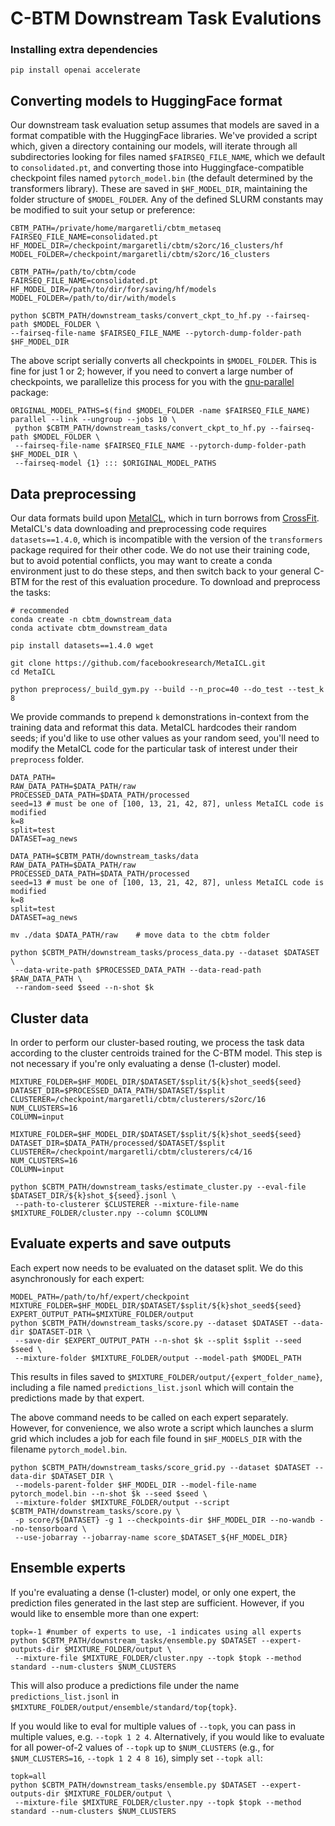 # C-BTM Downstream Task Evalutions

### Installing extra dependencies
```
pip install openai accelerate
```

## Converting models to HuggingFace format

Our downstream task evaluation setup assumes that models are saved in a format compatible with the HuggingFace libraries. We've provided a script which, given a directory containing our models, will iterate through all subdirectories looking for files named `$FAIRSEQ_FILE_NAME`, which we default to `consolidated.pt`, and converting those into Huggingface-compatible checkpoint files named `pytorch_model.bin` (the default determined by the transformers library). These are saved in `$HF_MODEL_DIR`, maintaining the folder structure of `$MODEL_FOLDER`. Any of the defined SLURM constants may be modified to suit your setup or preference:

```
CBTM_PATH=/private/home/margaretli/cbtm_metaseq
FAIRSEQ_FILE_NAME=consolidated.pt
HF_MODEL_DIR=/checkpoint/margaretli/cbtm/s2orc/16_clusters/hf
MODEL_FOLDER=/checkpoint/margaretli/cbtm/s2orc/16_clusters

CBTM_PATH=/path/to/cbtm/code
FAIRSEQ_FILE_NAME=consolidated.pt
HF_MODEL_DIR=/path/to/dir/for/saving/hf/models
MODEL_FOLDER=/path/to/dir/with/models

python $CBTM_PATH/downstream_tasks/convert_ckpt_to_hf.py --fairseq-path $MODEL_FOLDER \
--fairseq-file-name $FAIRSEQ_FILE_NAME --pytorch-dump-folder-path $HF_MODEL_DIR
```

The above script serially converts all checkpoints in `$MODEL_FOLDER`. This is fine for just 1 or 2; however, if you need to convert a large number of checkpoints, we parallelize this process for you with the [gnu-parallel](https://www.gnu.org/software/parallel/) package:

```
ORIGINAL_MODEL_PATHS=$(find $MODEL_FOLDER -name $FAIRSEQ_FILE_NAME)
parallel --link --ungroup --jobs 10 \
 python $CBTM_PATH/downstream_tasks/convert_ckpt_to_hf.py --fairseq-path $MODEL_FOLDER \
 --fairseq-file-name $FAIRSEQ_FILE_NAME --pytorch-dump-folder-path $HF_MODEL_DIR \
 --fairseq-model {1} ::: $ORIGINAL_MODEL_PATHS 
```

## Data preprocessing

Our data formats build upon [MetaICL](), which in turn borrows from [CrossFit](). MetaICL's data downloading and preprocessing code requires `datasets==1.4.0`, which is incompatible with the version of the `transformers` package required for their other code. We do not use their training code, but to avoid potential conflicts, you may want to create a conda environment just to do these steps, and then switch back to your general C-BTM for the rest of this evaluation procedure.
To download and preprocess the tasks:

```
# recommended
conda create -n cbtm_downstream_data 
conda activate cbtm_downstream_data

pip install datasets==1.4.0 wget

git clone https://github.com/facebookresearch/MetaICL.git
cd MetaICL

python preprocess/_build_gym.py --build --n_proc=40 --do_test --test_k 8
```

We provide commands to prepend `k` demonstrations in-context from the training data and reformat this data. MetaICL hardcodes their random seeds; if you'd like to use other values as your random seed, you'll need to modify the MetaICL code for the particular task of interest under their `preprocess` folder.

```
DATA_PATH=
RAW_DATA_PATH=$DATA_PATH/raw
PROCESSED_DATA_PATH=$DATA_PATH/processed
seed=13 # must be one of [100, 13, 21, 42, 87], unless MetaICL code is modified
k=8
split=test
DATASET=ag_news

DATA_PATH=$CBTM_PATH/downstream_tasks/data
RAW_DATA_PATH=$DATA_PATH/raw
PROCESSED_DATA_PATH=$DATA_PATH/processed
seed=13 # must be one of [100, 13, 21, 42, 87], unless MetaICL code is modified
k=8
split=test
DATASET=ag_news

mv ./data $DATA_PATH/raw    # move data to the cbtm folder

python $CBTM_PATH/downstream_tasks/process_data.py --dataset $DATASET \
 --data-write-path $PROCESSED_DATA_PATH --data-read-path $RAW_DATA_PATH \
 --random-seed $seed --n-shot $k 
```


## Cluster data

In order to perform our cluster-based routing, we process the task data according to the cluster centroids trained for the C-BTM model. This step is not necessary if you're only evaluating a dense (1-cluster) model.

```
MIXTURE_FOLDER=$HF_MODEL_DIR/$DATASET/$split/${k}shot_seed${seed}
DATASET_DIR=$PROCESSED_DATA_PATH/$DATASET/$split
CLUSTERER=/checkpoint/margaretli/cbtm/clusterers/s2orc/16
NUM_CLUSTERS=16
COLUMN=input

MIXTURE_FOLDER=$HF_MODEL_DIR/$DATASET/$split/${k}shot_seed${seed}
DATASET_DIR=$DATA_PATH/processed/$DATASET/$split
CLUSTERER=/checkpoint/margaretli/cbtm/clusterers/c4/16
NUM_CLUSTERS=16
COLUMN=input

python $CBTM_PATH/downstream_tasks/estimate_cluster.py --eval-file $DATASET_DIR/${k}shot_${seed}.jsonl \
 --path-to-clusterer $CLUSTERER --mixture-file-name $MIXTURE_FOLDER/cluster.npy --column $COLUMN
```


## Evaluate experts and save outputs

Each expert now needs to be evaluated on the dataset split. We do this asynchronously for each expert:

```
MODEL_PATH=/path/to/hf/expert/checkpoint
MIXTURE_FOLDER=$HF_MODEL_DIR/$DATASET/$split/${k}shot_seed${seed}
EXPERT_OUTPUT_PATH=$MIXTURE_FOLDER/output
python $CBTM_PATH/downstream_tasks/score.py --dataset $DATASET --data-dir $DATASET-DIR \
 --save-dir $EXPERT_OUTPUT_PATH --n-shot $k --split $split --seed $seed \
 --mixture-folder $MIXTURE_FOLDER/output --model-path $MODEL_PATH
```

This results in files saved to `$MIXTURE_FOLDER/output/{expert_folder_name}`, including a file named `predictions_list.jsonl` which will contain the predictions made by that expert.

The above command needs to be called on each expert separately. However, for convenience, we also wrote a script which launches a slurm grid which includes a job for each file found in `$HF_MODELS_DIR` with the filename `pytorch_model.bin`.

```
python $CBTM_PATH/downstream_tasks/score_grid.py --dataset $DATASET --data-dir $DATASET_DIR \
 --models-parent-folder $HF_MODEL_DIR --model-file-name pytorch_model.bin --n-shot $k --seed $seed \
 --mixture-folder $MIXTURE_FOLDER/output --script $CBTM_PATH/downstream_tasks/score.py \
 -p score/${DATASET} -g 1 --checkpoints-dir $HF_MODEL_DIR --no-wandb --no-tensorboard \
 --use-jobarray --jobarray-name score_$DATASET_${HF_MODEL_DIR}
```

## Ensemble experts

If you're evaluating a dense (1-cluster) model, or only one expert, the prediction files generated in the last step are sufficient. However, if you would like to ensemble more than one expert:

```
topk=-1 #number of experts to use, -1 indicates using all experts
python $CBTM_PATH/downstream_tasks/ensemble.py $DATASET --expert-outputs-dir $MIXTURE_FOLDER/output \
 --mixture-file $MIXTURE_FOLDER/cluster.npy --topk $topk --method standard --num-clusters $NUM_CLUSTERS
```

This will also produce a predictions file under the name `predictions_list.jsonl` in `$MIXTURE_FOLDER/output/ensemble/standard/top{topk}`.

If you would like to eval for multiple values of `--topk`, you can pass in multiple values, e.g. `--topk 1 2 4`. Alternatively, if you would like to evaluate for all power-of-2 values of `--topk` up to `$NUM_CLUSTERS` (e.g., for `$NUM_CLUSTERS=16`, `--topk 1 2 4 8 16`), simply set `--topk all`:

```
topk=all
python $CBTM_PATH/downstream_tasks/ensemble.py $DATASET --expert-outputs-dir $MIXTURE_FOLDER/output \
 --mixture-file $MIXTURE_FOLDER/cluster.npy --topk $topk --method standard --num-clusters $NUM_CLUSTERS
```